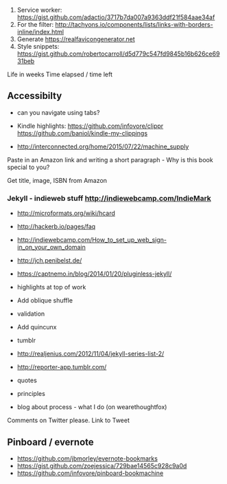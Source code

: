 1. Service worker: https://gist.github.com/adactio/3717b7da007a9363ddf21f584aae34af
2. For the filter: http://tachyons.io/components/lists/links-with-borders-inline/index.html
3. Generate https://realfavicongenerator.net
4. Style snippets: https://gist.github.com/robertocarroll/d5d779c547fd9845b16b626ce6931beb

Life in weeks
Time elapsed / time left

## Accessibilty
- can you navigate using tabs?

- Kindle highlights:
https://github.com/infovore/clippr
https://github.com/baniol/kindle-my-clippings
- http://interconnected.org/home/2015/07/22/machine_supply

Paste in an Amazon link and writing a short paragraph - Why is this book special to you?

Get title, image, ISBN from Amazon

### Jekyll - indieweb stuff http://indiewebcamp.com/IndieMark
- http://microformats.org/wiki/hcard
- http://hackerb.io/pages/faq
- http://indiewebcamp.com/How_to_set_up_web_sign-in_on_your_own_domain
- http://jch.penibelst.de/
- https://captnemo.in/blog/2014/01/20/pluginless-jekyll/

- highlights at top of work
- Add oblique shuffle
- validation
- Add quincunx
- tumblr
- http://realjenius.com/2012/11/04/jekyll-series-list-2/
- http://reporter-app.tumblr.com/

- quotes
- principles
- blog about process - what I do (on wearethoughtfox)

Comments on Twitter please. Link to Tweet

## Pinboard / evernote
- https://github.com/jbmorley/evernote-bookmarks
- https://gist.github.com/zoejessica/729bae14565c928c9a0d
- https://github.com/infovore/pinboard-bookmachine
